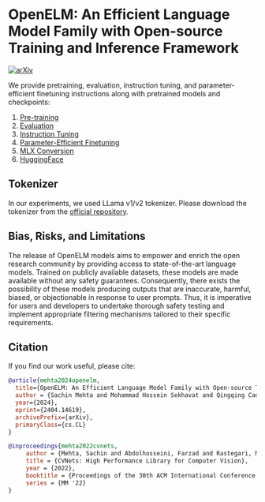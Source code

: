 # OpenELM: An Efficient Language Model Family with Open-source Training and Inference Framework

[![arXiv](https://img.shields.io/badge/arXiv-2404.14619-a6dba0.svg)](https://arxiv.org/abs/2404.14619)

We provide pretraining, evaluation, instruction tuning, and parameter-efficient finetuning instructions along with pretrained models and checkpoints:

1. [Pre-training](./README-pretraining.md)
2. [Evaluation](https://huggingface.co/apple/OpenELM#evaluation)
3. [Instruction Tuning](./README-instruct.md)
4. [Parameter-Efficient Finetuning](./README-peft.md)
5. [MLX Conversion](../../mlx_examples/open_elm/README.md)
6. [HuggingFace](https://huggingface.co/apple/OpenELM)

## Tokenizer

In our experiments, we used LLama v1/v2 tokenizer. Please download the tokenizer from the [official repository](https://github.com/meta-llama/llama).

## Bias, Risks, and Limitations

The release of OpenELM models aims to empower and enrich the open research community by providing access to state-of-the-art language models. Trained on publicly available datasets, these models are made available without any safety guarantees. Consequently, there exists the possibility of these models producing outputs that are inaccurate, harmful, biased, or objectionable in response to user prompts. Thus, it is imperative for users and developers to undertake thorough safety testing and implement appropriate filtering mechanisms tailored to their specific requirements.

## Citation

If you find our work useful, please cite:

```BibTex 
@article{mehta2024openelm,
  title={OpenELM: An Efficient Language Model Family with Open-source Training and Inference Framework},
  author = {Sachin Mehta and Mohammad Hossein Sekhavat and Qingqing Cao and Maxwell Horton and Yanzi Jin and Chenfan Sun and Iman Mirzadeh and Mahyar Najibi and Dmitry Belenko and Peter Zatloukal and Mohammad Rastegari},
  year={2024},
  eprint={2404.14619},
  archivePrefix={arXiv},
  primaryClass={cs.CL}
}

@inproceedings{mehta2022cvnets, 
     author = {Mehta, Sachin and Abdolhosseini, Farzad and Rastegari, Mohammad}, 
     title = {CVNets: High Performance Library for Computer Vision}, 
     year = {2022}, 
     booktitle = {Proceedings of the 30th ACM International Conference on Multimedia}, 
     series = {MM '22} 
}
```
